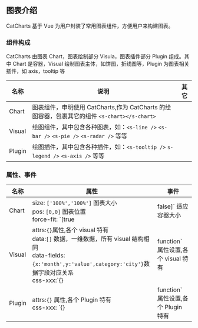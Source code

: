 ## 图表介绍

CatCharts 基于 Vue 为用户封装了常用图表组件，方便用户来构建图表。

### 组件构成

CatCharts 由图表 Chart，图表绘制部分 Visula，图表插件部分 Plugin 组成。其中 Chart 是容器，Visual 绘制图表主体，如饼图，折线图等，Plugin 为图表相关插件，如 axis，tooltip 等

| 名称   | 说明                                                                                         | 其它 |
| ------ | -------------------------------------------------------------------------------------------- | ---- |
| Chart  | 图表组件，申明使用 CatCharts,作为 CatCharts 的绘图容器，包裹其它的组件 `<s-chart></s-chart>` |      |
| Visual | 绘图组件，其中包含各种图表，如：`<s-line />` `<s-bar />` `<s-pie />` `<s-radar />` 等等      |      |
| Plugin | 绘图插件，其中包含各种插件，如：`<s-tooltip />` `s-legend />` `<s-axis />` 等等              |      |

### 属性、事件

| 名称   | 属性                                                                                                                                                                                                                   | 事件                                                                                                                                                                                                                                  |
| ------ | ---------------------------------------------------------------------------------------------------------------------------------------------------------------------------------------------------------------------- | ------------------------------------------------------------------------------------------------------------------------------------------------------------------------------------------------------------------------------------- |
| Chart  | size: `['100%','100%']` 图表大小<br/> pos: `[0,0]` 图表位置<br/> force-fit: `[true | false]` 适应容器大小                                                                                                              | `beforeCreate` 图表创建前<br/>`created` 图表创建<br/>`beforeRender` 图表渲染前<br/>`rendered` 图表渲染<br/>`beforeUpdate` 图表更新前<br/>`updated` 图表更新<br/>`beforeDestroy` 图表卸载前<br/>`destroyed` 图表卸载<br/>              |
| Visual | attrs:`{}`属性,各个 visual 特有 <br/> data:`[]` 数据，一维数据，所有 visual 结构相同 <br/> data-fields:`{x:'month',y:'value',category:'city'}`数据字段对应关系 <br/> css-xxx:`{} | function` 属性设置,各个 visual 特有 | `<s-line>`<a href="./#/demo/line/api">事件</a> <br/> `<s-bar>`<a href="./#/demo/bar/api">事件</a> <br/>`<s-pie>`<a href="./#/demo/pie/api">事件</a> <br/>`<s-radar>`<a href="./#/demo/radar/api">事件</a> <br/>                       |
| Plugin | attrs:`{}` 属性,各个 Plugin 特有 <br/>css-xxx: `{} | function` 属性设置,各个 Plugin 特有                                                                                                                               | `<s-tooltip>`<a href="./#/plugin/tooltip/api">事件</a> <br/> `<s-legend>`<a href="./#/plugin/legend/api">事件</a> <br/> `<s-axis>`<a href="./#/plugin/axis/api">事件</a> <br/> `<s-grid>`<a href="./#/plugin/grid/api">事件</a> <br/> |
